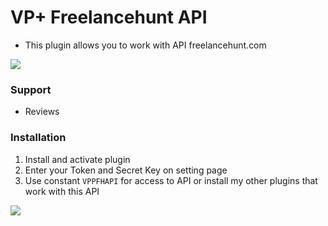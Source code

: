 # VP+ Freelancehunt API

- This plugin allows you to work with API freelancehunt.com

![](https://ps.w.org/vp-freelancehunt-api/assets/banner-772x250.jpg?rev=2025459)

### Support
- Reviews

     

### Installation

1. Install and activate plugin
2. Enter your Token and Secret Key on setting page
3. Use constant `VPPFHAPI` for access to API or install my other plugins that work with this API


![](https://ps.w.org/vp-freelancehunt-api/assets/screenshot-1.png?rev=2020755)
